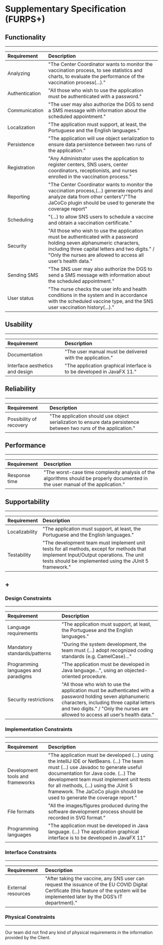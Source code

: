 # Supplementary Specification (FURPS+)

## Functionality

---

| Requirement    | Description                                                                                                                                                                                                                                |
| :------------- | :----------------------------------------------------------------------------------------------------------------------------------------------------------------------------------------------------------------------------------------- |
| Analyzing      | "The Center Coordinator wants to monitor the vaccination process, to see statistics and charts, to evaluate the performance of the vaccination process(...)."                                                                              |
| Authentication | "All those who wish to use the application must be authenticated with a password."                                                                                                                                                         |
| Communication  | "The user may also authorize the DGS to send a SMS message with information about the scheduled appointment."                                                                                                                              |
| Localization   | "The application must support, at least, the Portuguese and the English languages."                                                                                                                                                        |
| Persistence    | "The application will use object serialization to ensure data persistence between two runs of the application."                                                                                                                            |
| Registration   | "Any Administrator uses the application to register centers, SNS users, center coordinators, receptionists, and nurses enrolled in the vaccination process."                                                                               |
| Reporting      | "The Center Coordinator wants to monitor the vaccination process,(...) generate reports and analyze data from other centers"/"The JaCoCo plugin should be used to generate the coverage report"                                            |
| Scheduling     | "(...) to allow SNS users to schedule a vaccine and obtain a vaccination certificate."                                                                                                                                                     |
| Security       | "All those who wish to use the application must be authenticated with a password holding seven alphanumeric characters, including three capital letters and two digits." / "Only the nurses are allowed to access all user’s health data." |
| Sending SMS    | "The SNS user may also authorize the DGS to send a SMS message with information about the scheduled appointment."                                                                                                                          |
| User status    | "The nurse checks the user info and health conditions in the system and in accordance with the scheduled vaccine type, and the SNS user vaccination history(...)."                                                                         |

## Usability

---

| Requirement                     | Description                                                            |
| :------------------------------ | :--------------------------------------------------------------------- |
| Documentation                   | "The user manual must be delivered with the application."              |
| Interface aesthetics and design | "The application graphical interface is to be developed in JavaFX 11." |

## Reliability

---

| Requirement             | Description                                                                                                       |
| :---------------------- | :---------------------------------------------------------------------------------------------------------------- |
| Possibility of recovery | "The application should use object serialization to ensure data persistence between two runs of the application." |

## Performance

---

| Requirement   | Description                                                                                                                      |
| :------------ | :------------------------------------------------------------------------------------------------------------------------------- |
| Response time | "The worst-case time complexity analysis of the algorithms should be properly documented in the user manual of the application." |

## Supportability

---

| Requirement    | Description                                                                                                                                                                                    |
| :------------- | :--------------------------------------------------------------------------------------------------------------------------------------------------------------------------------------------- |
| Localizability | "The application must support, at least, the Portuguese and the English languages."                                                                                                            |
| Testability    | "The development team must implement unit tests for all methods, except for methods that implement Input/Output operations. The unit tests should be implemented using the JUnit 5 framework." |

## +

### Design Constraints

---

| Requirement                         | Description                                                                                                                                                                                                                                |
| :---------------------------------- | :----------------------------------------------------------------------------------------------------------------------------------------------------------------------------------------------------------------------------------------- |
| Language requirements               | "The application must support, at least, the Portuguese and the English languages."                                                                                                                                                        |
| Mandatory standards/patterns        | "During the system development, the team must (...) adopt recognized coding standards (e.g. CamelCase)..."                                                                                                                                 |
| Programming languages and paradigms | "The application must be developed in Java language...", using an objected-oriented procedure.                                                                                                                                             |
| Security restrictions               | "All those who wish to use the application must be authenticated with a password holding seven alphanumeric characters, including three capital letters and two digits." / "Only the nurses are allowed to access all user’s health data." |

### Implementation Constraints

---

| Requirement                      | Description                                                                                                                                                                                                                                                                                                                                    |
| :------------------------------- | :--------------------------------------------------------------------------------------------------------------------------------------------------------------------------------------------------------------------------------------------------------------------------------------------------------------------------------------------- |
| Development tools and frameworks | "The application must be developed (...) using the IntelliJ IDE or NetBeans. (...) The team must (...) use Javadoc to generate useful documentation for Java code. (...) The development team must implement unit tests for all methods, (...) using the JUnit 5 framework. The JaCoCo plugin should be used to generate the coverage report." |
| File formats                     | "All the images/figures produced during the software development process should be recorded in SVG format."                                                                                                                                                                                                                                    |
| Programming languages            | "The application must be developed in Java language. (...) The application graphical interface is to be developed in JavaFX 11"                                                                                                                                                                                                                |

### Interface Constraints

---

| Requirement        | Description                                                                                                                                                                              |
| :----------------- | :--------------------------------------------------------------------------------------------------------------------------------------------------------------------------------------- |
| External resources | "After taking the vaccine, any SNS user can request the issuance of the EU COVID Digital Certificate (this feature of the system will be implemented later by the DGS’s IT department)." |

### Physical Constraints

---

Our team did not find any kind of physical requirements in the information provided by the Client.

